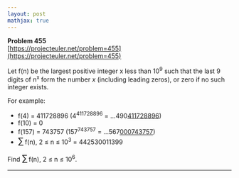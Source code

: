 ```yaml
---
layout: post
mathjax: true
---
```

**Problem 455**  
[https://projecteuler.net/problem=455](https://projecteuler.net/problem=455)

<p>Let f(n) be the largest positive integer x less than 10<sup>9</sup> such that the last 9 digits of n<sup>x</sup> form the number <i>x</i> (including leading zeros), or zero if no such integer exists.</p>

<p>For example:</p>

<ul><li>f(4) = 411728896 (4<sup>411728896</sup> = ...490<u>411728896</u>) </li>
<li>f(10) = 0</li>
<li>f(157) = 743757 (157<sup>743757</sup> = ...567<u>000743757</u>)</li>
<li><span style="font-size:larger;"><span style="font-size:larger;">∑</span></span> f(n), 2 ≤ n ≤ 10<sup>3</sup> = 442530011399</li>
</ul><p>Find <span style="font-size:larger;"><span style="font-size:larger;">∑</span></span> f(n), 2 ≤ n ≤ 10<sup>6</sup>.</p>

---

